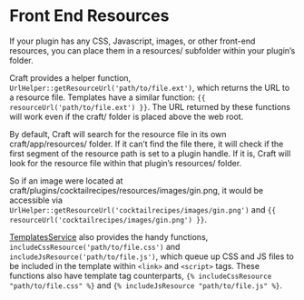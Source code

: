# Front End Resources

If your plugin has any CSS, Javascript, images, or other front-end resources, you can place them in a resources/ subfolder within your plugin’s folder.

Craft provides a helper function, `UrlHelper::getResourceUrl('path/to/file.ext')`, which returns the URL to a resource file. Templates have a similar function: `{{ resourceUrl('path/to/file.ext') }}`. The URL returned by these functions will work even if the craft/ folder is placed above the web root.

By default, Craft will search for the resource file in its own craft/app/resources/ folder. If it can’t find the file there, it will check if the first segment of the resource path is set to a plugin handle. If it is, Craft will look for the resource file within that plugin’s resources/ folder.

So if an image were located at craft/plugins/cocktailrecipes/resources/images/gin.png, it would be accessible via `UrlHelper::getResourceUrl('cocktailrecipes/images/gin.png')` and `{{ resourceUrl('cocktailrecipes/images/gin.png') }}`.

[TemplatesService](/api/v2/services/TemplatesService.html) also provides the handy functions, `includeCssResource('path/to/file.css')` and `includeJsResource('path/to/file.js')`, which queue up CSS and JS files to be included in the template within `<link>` and `<script>` tags. These functions also have template tag counterparts, `{% includeCssResource "path/to/file.css" %}` and `{% includeJsResource "path/to/file.js" %}`.
